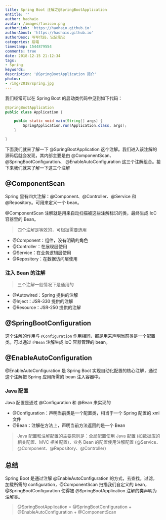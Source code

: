 ```yaml
---
title: Spring Boot 注解之@SpringBootApplication
entitle: ''
author: haohaio
avatar: /images/favicon.png
authorLink: 'https://haohaio.github.io'
authorAbout: 'https://haohaio.github.io'
authorDesc: 写写代码，记记笔记
categories: 后端
timestamp: 1544879554
comments: true
date: 2018-12-15 21:12:34
tags:
- Spring
keywords: 
description: '@SpringBootApplication 简介'
photos:
- /img/2018/spring.jpg
---
```


我们经常可以在 Spring Boot 的启动类代码中见到如下代码：

```java
@SpringBootApplication
public class Application {

    public static void main(String[] args) {
        SpringApplication.run(Application.class, args);
    }

}
```

下面我们就来了解一下 @SpringBootApplication 这个注解。我们进入该注解的源码后就会发现，其内部主要是由 @ComponentScan、 @SpringBootConfiguration、 @EnableAutoConfiguration 这三个注解组合。接下来我们就来了解一下这三个注解

## @ComponentScan

Spring 里有四大注解：@Component、@Controller、@Service 和 @Repository。可用来定义一个 bean。

@ComponentScan 注解就是用来自动扫描被这些注解标识的类，最终生成 IoC 容器里的 Bean。

> 四个注解是等效的，可根据需要选用

- @Component：组件，没有明确的角色
- @Controller：在展现层使用
- @Service：在业务逻辑层使用
- @Repository：在数据访问层使用

### 注入 Bean 的注解

> 三个注解一般情况下是通用的

- @Autowired：Spring 提供的注解
- @Inject：JSR-330 提供的注解
- @Resource：JSR-250 提供的注解

## @SpringBootConfiguration

这个注解的作用与 `@Configuration` 作用相同，都是用来声明当前类是一个配置类。可以通过 `＠Bean` 注解生成 IoC 容器管理的 bean。

## @EnableAutoConfiguration

@EnableAutoConfiguration 是 Spring Boot 实现自动化配置的核心注解，通过这个注解把 Spring 应用所需的 bean 注入容器中。

### Java 配置

Java 配置是通过 @Configuration 和 @Bean 来实现的

- @Configuration：声明当前类是一个配置类，相当于一个 Spring 配置的 xml 文件
- @Bean：注解在方法上，声明当前方法返回的是一个 Bean

> Java 配置和注解配置的主要原则是：全局配置使用 Java 配置 (如数据库的相关配置、MVC 相关配置)，业务 Bean 的配置使用注解配置 (@Service、@Component、@Repository、@Controller)

## 总结

Spring Boot 是通过注解 @EnableAutoConfiguration 的方式，去查找，过滤，加载所需的 configuration，@ComponentScan 扫描我们自定义的 bean，@SpringBootConfiguration 使得被 @SpringBootApplication 注解的类声明为注解类。

> @SpringBootApplication = @SpringBootConfiguration + @EnableAutoConfiguration + @ComponentScan
